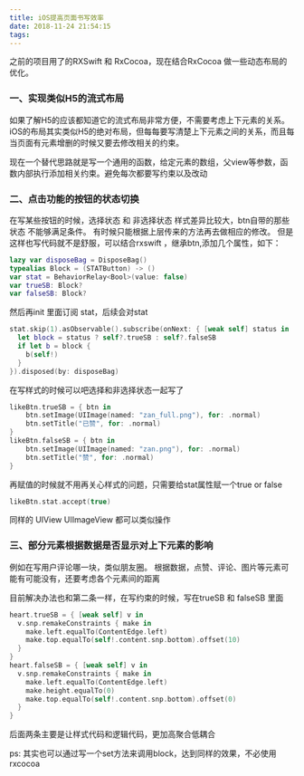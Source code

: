 ```yaml
---
title: iOS提高页面书写效率
date: 2018-11-24 21:54:15
tags:
---
```


之前的项目用了的RXSwift 和 RxCocoa，现在结合RxCocoa 做一些动态布局的优化。

### 一、实现类似H5的流式布局
如果了解H5的应该都知道它的流式布局非常方便，不需要考虑上下元素的关系。
iOS的布局其实类似H5的绝对布局，但每每要写清楚上下元素之间的关系，而且每当页面有元素增删的时候又要去修改相关的约束。

现在一个替代思路就是写一个通用的函数，给定元素的数组，父view等参数，函数内部执行添加相关约束。避免每次都要写约束以及改动

### 二、点击功能的按钮的状态切换
在写某些按钮的时候，选择状态 和 非选择状态 样式差异比较大，btn自带的那些状态 不能够满足条件。
有时候只能根据上层传来的方法再去做相应的修改。
但是这样也写代码就不是舒服，可以结合rxswift ，继承btn,添加几个属性，如下：
```Swift
lazy var disposeBag = DisposeBag()
typealias Block = (STATButton) -> ()
var stat = BehaviorRelay<Bool>(value: false)
var trueSB: Block?
var falseSB: Block?
```

然后再init 里面订阅 stat，后续会对stat
```Swift
stat.skip(1).asObservable().subscribe(onNext: { [weak self] status in
  let block = status ? self?.trueSB : self?.falseSB
  if let b = block {
    b(self!)
  }
}).disposed(by: disposeBag)
```

在写样式的时候可以吧选择和非选择状态一起写了
```Swift
likeBtn.trueSB = { btn in
    btn.setImage(UIImage(named: "zan_full.png"), for: .normal)
    btn.setTitle("已赞", for: .normal)
}
likeBtn.falseSB = { btn in
    btn.setImage(UIImage(named: "zan.png"), for: .normal)
    btn.setTitle("赞", for: .normal)
}
```

再赋值的时候就不用再关心样式的问题，只需要给stat属性赋一个true or false
```Swift
likeBtn.stat.accept(true)
```

同样的 UIView UIImageView 都可以类似操作

### 三、部分元素根据数据是否显示对上下元素的影响
例如在写用户评论哪一块，类似朋友圈。
根据数据，点赞、评论、图片等元素可能有可能没有，还要考虑各个元素间的距离

目前解决办法也和第二条一样，在写约束的时候，写在trueSB 和 falseSB 里面
```Swift
heart.trueSB = { [weak self] v in
  v.snp.remakeConstraints { make in
    make.left.equalTo(ContentEdge.left)
    make.top.equalTo(self!.content.snp.bottom).offset(10)
  }
}
heart.falseSB = { [weak self] v in
  v.snp.remakeConstraints { make in
    make.left.equalTo(ContentEdge.left)
    make.height.equalTo(0)
    make.top.equalTo(self!.content.snp.bottom).offset(0)
  }
}
```
后面两条主要是让样式代码和逻辑代码，更加高聚合低耦合

ps: 其实也可以通过写一个set方法来调用block，达到同样的效果，不必使用rxcocoa